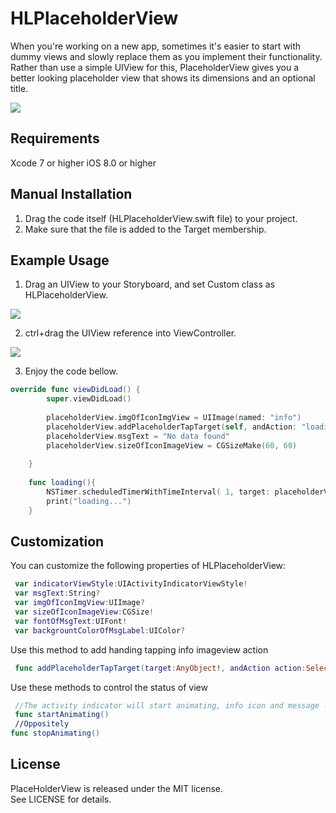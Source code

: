 # HLPlaceholderView

When you're working on a new app, sometimes it's easier to start with dummy views and slowly replace them as you implement their functionality. Rather than use a simple UIView for this, PlaceholderView gives you a better looking placeholder view that shows its dimensions and an optional title.

![](https://github.com/pandaApe/HLPlaceHolderView/blob/master/DemoScreenshots/3.gif?raw=true)

## Requirements

Xcode 7 or higher
iOS 8.0 or higher

## Manual Installation
1. Drag the code itself (HLPlaceholderView.swift file) to your project. 
2. Make sure that the file is added to the Target membership.

## Example Usage
1. Drag an UIView to your Storyboard, and set Custom class as HLPlaceholderView.

![](https://github.com/pandaApe/HLPlaceHolderView/blob/master/DemoScreenshots/1.png?raw=true)

2. ctrl+drag the UIView reference into ViewController.

![](https://github.com/pandaApe/HLPlaceHolderView/blob/master/DemoScreenshots/2.png?raw=true)

3. Enjoy the code bellow.

```Swift
override func viewDidLoad() {
        super.viewDidLoad()
    
        placeholderView.imgOfIconImgView = UIImage(named: "info")
        placeholderView.addPlaceholderTapTarget(self, andAction: "loading")
        placeholderView.msgText = "No data found"
        placeholderView.sizeOfIconImageView = CGSizeMake(60, 60)
        
    }
    
    func loading(){
        NSTimer.scheduledTimerWithTimeInterval( 1, target: placeholderView, selector: "stopAnimating", userInfo: nil, repeats: false)
        print("loading...")
    }
```

## Customization

You can customize the following properties of HLPlaceholderView:
``` swift
 var indicatorViewStyle:UIActivityIndicatorViewStyle!
 var msgText:String?
 var imgOfIconImgView:UIImage?
 var sizeOfIconImageView:CGSize!
 var fontOfMsgText:UIFont!
 var backgrountColorOfMsgLabel:UIColor?
```

Use this method to add handing tapping info imageview action
```swift
 func addPlaceholderTapTarget(target:AnyObject!, andAction action:Selector)
```

Use these methods to control the status of view
```swift
 //The activity indicator will start animating, info icon and message label will be hiden
 func startAnimating()
 //Oppositely
func stopAnimating()
```

## License
PlaceHolderView is released under the MIT license.  
See LICENSE for details.
